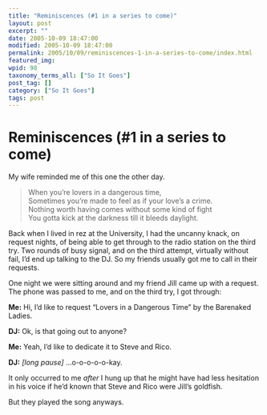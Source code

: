 ```yaml
---
title: "Reminiscences (#1 in a series to come)"
layout: post
excerpt: ""
date: 2005-10-09 18:47:00
modified: 2005-10-09 18:47:00
permalink: 2005/10/09/reminiscences-1-in-a-series-to-come/index.html
featured_img: 
wpid: 98
taxonomy_terms_all: ["So It Goes"]
post_tag: []
category: ["So It Goes"]
tags: post
---
```


# Reminiscences (#1 in a series to come)

My wife reminded me of this one the other day.

> When you’re lovers in a dangerous time,  
> Sometimes you’re made to feel as if your love’s a crime.  
> Nothing worth having comes without some kind of fight  
> You gotta kick at the darkness till it bleeds daylight.

Back when I lived in rez at the University, I had the uncanny knack, on request nights, of being able to get through to the radio station on the third try. Two rounds of busy signal, and on the third attempt, virtually without fail, I’d end up talking to the DJ. So my friends usually got me to call in their requests.

One night we were sitting around and my friend Jill came up with a request. The phone was passed to me, and on the third try, I got through:

**Me:** Hi, I’d like to request “Lovers in a Dangerous Time” by the Barenaked Ladies.

**DJ:** Ok, is that going out to anyone?

**Me:** Yeah, I’d like to dedicate it to Steve and Rico.

**DJ:** *\[long pause\]* …o-o-o-o-o-kay.

It only occurred to me *after* I hung up that he might have had less hesitation in his voice if he’d known that Steve and Rico were Jill’s goldfish.

But they played the song anyways.